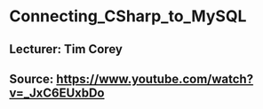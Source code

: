 # Connecting_CSharp_to_MySQL
## Lecturer: Tim Corey
## Source: https://www.youtube.com/watch?v=_JxC6EUxbDo
